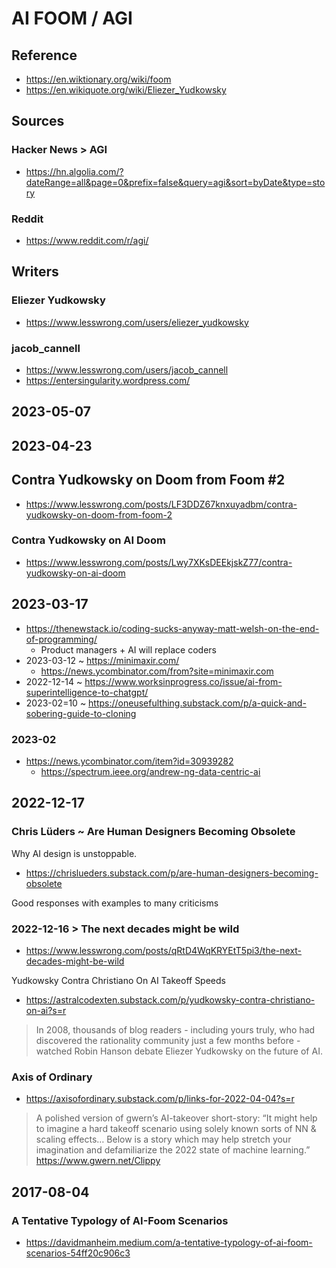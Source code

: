# AI FOOM / AGI

## Reference

* https://en.wiktionary.org/wiki/foom
* https://en.wikiquote.org/wiki/Eliezer_Yudkowsky


## Sources

### Hacker News > AGI
* https://hn.algolia.com/?dateRange=all&page=0&prefix=false&query=agi&sort=byDate&type=story

### Reddit
* https://www.reddit.com/r/agi/

## Writers

### Eliezer Yudkowsky

* https://www.lesswrong.com/users/eliezer_yudkowsky

### jacob_cannell

* https://www.lesswrong.com/users/jacob_cannell
* https://entersingularity.wordpress.com/


## 2023-05-07

## 2023-04-23

## Contra Yudkowsky on Doom from Foom #2

* https://www.lesswrong.com/posts/LF3DDZ67knxuyadbm/contra-yudkowsky-on-doom-from-foom-2


### Contra Yudkowsky on AI Doom

* https://www.lesswrong.com/posts/Lwy7XKsDEEkjskZ77/contra-yudkowsky-on-ai-doom


## 2023-03-17

* https://thenewstack.io/coding-sucks-anyway-matt-welsh-on-the-end-of-programming/
  * Product managers + AI will replace coders
* 2023-03-12 ~ https://minimaxir.com/
  * https://news.ycombinator.com/from?site=minimaxir.com
* 2022-12-14 ~ https://www.worksinprogress.co/issue/ai-from-superintelligence-to-chatgpt/
* 2023-02=10 ~ https://oneusefulthing.substack.com/p/a-quick-and-sobering-guide-to-cloning


### 2023-02

* https://news.ycombinator.com/item?id=30939282
  * https://spectrum.ieee.org/andrew-ng-data-centric-ai

## 2022-12-17

### Chris Lüders ~ Are Human Designers Becoming Obsolete

Why AI design is unstoppable.

* https://chrislueders.substack.com/p/are-human-designers-becoming-obsolete

Good responses with examples to many criticisms

### 2022-12-16 > The next decades might be wild

* https://www.lesswrong.com/posts/qRtD4WqKRYEtT5pi3/the-next-decades-might-be-wild

Yudkowsky Contra Christiano On AI Takeoff Speeds
* https://astralcodexten.substack.com/p/yudkowsky-contra-christiano-on-ai?s=r

>In 2008, thousands of blog readers - including yours truly, who had discovered the rationality community just a few months before - watched Robin Hanson debate Eliezer Yudkowsky on the future of AI.

### Axis of Ordinary
* https://axisofordinary.substack.com/p/links-for-2022-04-04?s=r
> A polished version of gwern’s AI-takeover short-story: “It might help to imagine a hard takeoff scenario using solely known sorts of NN & scaling effects… Below is a story which may help stretch your imagination and defamiliarize the 2022 state of machine learning.” https://www.gwern.net/Clippy


## 2017-08-04

### A Tentative Typology of AI-Foom Scenarios

* https://davidmanheim.medium.com/a-tentative-typology-of-ai-foom-scenarios-54ff20c906c3

